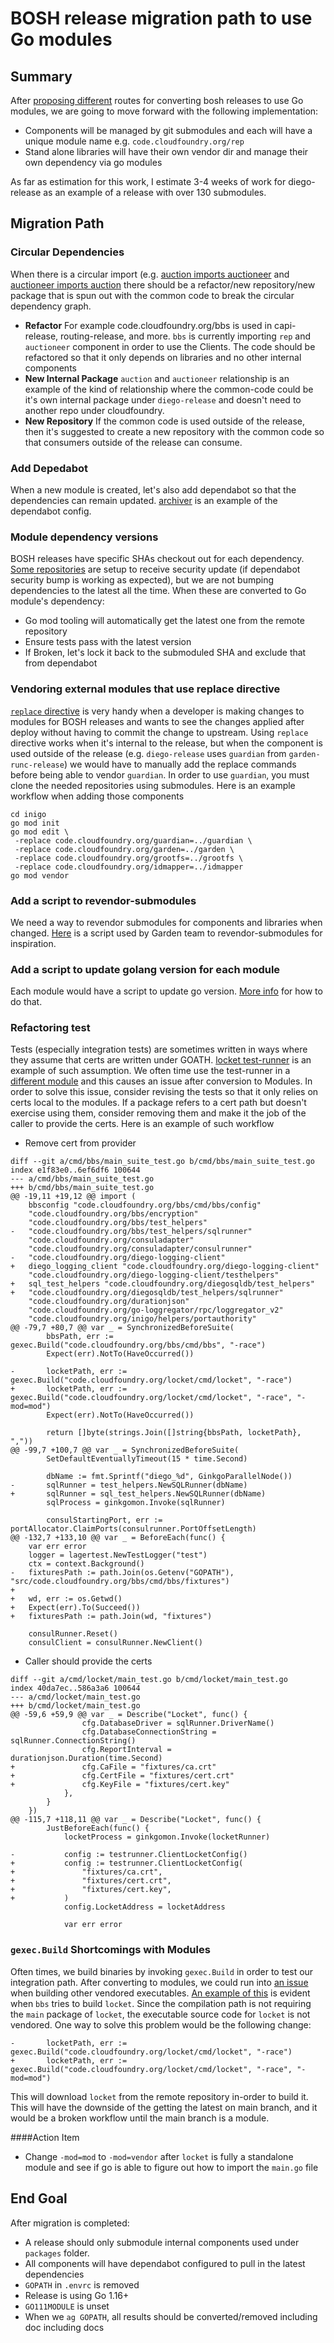 # BOSH release migration path to use Go modules

## Summary

After [proposing
different](https://docs.google.com/document/d/1MeiXIqzsj_j1ziYAfhVXfCCFJLiKhi7HiOyF3g-7Wpk/edit#heading=h.9jamy725425y)
routes for converting bosh releases to use Go modules, we are going to move
forward with the following implementation:

- Components will be managed by git submodules and each will have a unique
  module name e.g. `code.cloudfoundry.org/rep`
- Stand alone libraries will have their own vendor dir and manage their own
  dependency via go modules

As far as estimation for this work, I estimate 3-4 weeks of work for
diego-release as an example of a release with over 130 submodules.

## Migration Path

### Circular Dependencies 

When there is a circular import (e.g. [auction imports
auctioneer](https://github.com/cloudfoundry/auction/blob/1378dd51e4050f3755f82d3a11461a71cb80aefb/auctionrunner/batch.go#L7)
and [auctioneer imports
auction](https://github.com/cloudfoundry/auctioneer/blob/master/cmd/auctioneer/main.go#L37)
there should be a refactor/new repository/new package that is spun out with the
common code to break the circular dependency graph.

- **Refactor** For example code.cloudfoundry.org/bbs is used in capi-release,
  routing-release, and more. `bbs` is currently importing `rep` and `auctioneer`
  component in order to use the Clients. The code should be refactored so that
  it only depends on libraries and no other internal components
- **New Internal Package** `auction` and `auctioneer` relationship is an example
  of the kind of relationship where the common-code could be it's own internal package
  under `diego-release` and doesn't need to another repo under cloudfoundry.
- **New Repository** If the common code is used outside of the release, then
  it's suggested to create a new repository with the common code so that
  consumers outside of the release can consume.

### Add Depedabot

When a new module is created, let's also add dependabot so that the dependencies
can remain updated.
[archiver](https://github.com/cloudfoundry/archiver/blob/2762da2677ce6ba931a6e9fff947c7541f470615/.dependabot/config.yml)
is an example of the dependabot config.


### Module dependency versions

BOSH releases have specific SHAs checkout out for each dependency. [Some
repositories](https://github.com/cloudfoundry/diego-release/blob/68b60677acffd6ab241e2698f581c52f5da3ed83/.dependabot/config.yml)
are setup to receive security update (if dependabot security bump is working as
expected), but we are not bumping dependencies to the latest all the time.  When
these are converted to Go module's dependency:

- Go mod tooling will automatically get the latest one from the remote
  repository
- Ensure tests pass with the latest version
- If Broken, let's lock it back to the submoduled SHA and exclude that from
  dependabot


### Vendoring external modules that use replace directive

[`replace`
directive](https://thewebivore.com/using-replace-in-go-mod-to-point-to-your-local-module/)
is very handy when a developer is making changes to modules for BOSH releases
and wants to see the changes applied after deploy without having to commit the
change to upstream. Using `replace` directive works when it's internal to the
release, but when the component is used outside of the release (e.g.
`diego-release` uses `guardian` from `garden-runc-release`) we would have to
manually add the replace commands before being able to vendor `guardian`. In
order to use `guardian`, you must clone the needed repositories using submodules. Here
is an example workflow when adding those components

```
cd inigo
go mod init
go mod edit \
 -replace code.cloudfoundry.org/guardian=../guardian \
 -replace code.cloudfoundry.org/garden=../garden \
 -replace code.cloudfoundry.org/grootfs=../grootfs \
 -replace code.cloudfoundry.org/idmapper=../idmapper
go mod vendor
```

### Add a script to revendor-submodules

We need a way to revendor submodules for components and libraries when changed.
[Here](https://github.com/cloudfoundry/garden-runc-release/blob/develop/scripts/revendor-submodules)
is a script used by Garden team to revendor-submodules for inspiration.

### Add a script to update golang version for each module

Each module would have a script to update go version. [More
info](https://golang.org/ref/mod#go-mod-file-go) for how to do that.

### Refactoring test

Tests (especially integration tests) are sometimes written in ways where they
assume that certs are written under GOATH. [locket
test-runner](https://github.com/cloudfoundry/locket/blob/74d8e4fe8d79ad084fd0343cbe96674d11be7cdb/cmd/locket/testrunner/runner.go#L22-L26)
is an example of such assumption. We often time use the test-runner in a
[different
module](https://github.com/cloudfoundry/bbs/blob/4070ad0e44b12992db094ef803a33dc94e38e73e/cmd/bbs/sql_lock_test.go#L14)
and this causes an issue after conversion to Modules. In order to solve this
issue, consider revising the tests so that it only relies on certs local to the
modules. If a package refers to a cert path but doesn't exercise using them,
consider removing them and make it the job of the caller to provide the certs.
Here is an example of such workflow

- Remove cert from provider

```
diff --git a/cmd/bbs/main_suite_test.go b/cmd/bbs/main_suite_test.go
index e1f83e0..6ef6df6 100644
--- a/cmd/bbs/main_suite_test.go
+++ b/cmd/bbs/main_suite_test.go
@@ -19,11 +19,12 @@ import (
 	bbsconfig "code.cloudfoundry.org/bbs/cmd/bbs/config"
 	"code.cloudfoundry.org/bbs/encryption"
 	"code.cloudfoundry.org/bbs/test_helpers"
-	"code.cloudfoundry.org/bbs/test_helpers/sqlrunner"
 	"code.cloudfoundry.org/consuladapter"
 	"code.cloudfoundry.org/consuladapter/consulrunner"
-	"code.cloudfoundry.org/diego-logging-client"
+	diego_logging_client "code.cloudfoundry.org/diego-logging-client"
 	"code.cloudfoundry.org/diego-logging-client/testhelpers"
+	sql_test_helpers "code.cloudfoundry.org/diegosqldb/test_helpers"
+	"code.cloudfoundry.org/diegosqldb/test_helpers/sqlrunner"
 	"code.cloudfoundry.org/durationjson"
 	"code.cloudfoundry.org/go-loggregator/rpc/loggregator_v2"
 	"code.cloudfoundry.org/inigo/helpers/portauthority"
@@ -79,7 +80,7 @@ var _ = SynchronizedBeforeSuite(
 		bbsPath, err := gexec.Build("code.cloudfoundry.org/bbs/cmd/bbs", "-race")
 		Expect(err).NotTo(HaveOccurred())
 
-		locketPath, err := gexec.Build("code.cloudfoundry.org/locket/cmd/locket", "-race")
+		locketPath, err := gexec.Build("code.cloudfoundry.org/locket/cmd/locket", "-race", "-mod=mod")
 		Expect(err).NotTo(HaveOccurred())
 
 		return []byte(strings.Join([]string{bbsPath, locketPath}, ","))
@@ -99,7 +100,7 @@ var _ = SynchronizedBeforeSuite(
 		SetDefaultEventuallyTimeout(15 * time.Second)
 
 		dbName := fmt.Sprintf("diego_%d", GinkgoParallelNode())
-		sqlRunner = test_helpers.NewSQLRunner(dbName)
+		sqlRunner = sql_test_helpers.NewSQLRunner(dbName)
 		sqlProcess = ginkgomon.Invoke(sqlRunner)
 
 		consulStartingPort, err := portAllocator.ClaimPorts(consulrunner.PortOffsetLength)
@@ -132,7 +133,10 @@ var _ = BeforeEach(func() {
 	var err error
 	logger = lagertest.NewTestLogger("test")
 	ctx = context.Background()
-	fixturesPath := path.Join(os.Getenv("GOPATH"), "src/code.cloudfoundry.org/bbs/cmd/bbs/fixtures")
+
+	wd, err := os.Getwd()
+	Expect(err).To(Succeed())
+	fixturesPath := path.Join(wd, "fixtures")
 
 	consulRunner.Reset()
 	consulClient = consulRunner.NewClient()
```

- Caller should provide the certs

```
diff --git a/cmd/locket/main_test.go b/cmd/locket/main_test.go
index 40da7ec..586a3a6 100644
--- a/cmd/locket/main_test.go
+++ b/cmd/locket/main_test.go
@@ -59,6 +59,9 @@ var _ = Describe("Locket", func() {
 				cfg.DatabaseDriver = sqlRunner.DriverName()
 				cfg.DatabaseConnectionString = sqlRunner.ConnectionString()
 				cfg.ReportInterval = durationjson.Duration(time.Second)
+				cfg.CaFile = "fixtures/ca.crt"
+				cfg.CertFile = "fixtures/cert.crt"
+				cfg.KeyFile = "fixtures/cert.key"
 			},
 		}
 	})
@@ -115,7 +118,11 @@ var _ = Describe("Locket", func() {
 		JustBeforeEach(func() {
 			locketProcess = ginkgomon.Invoke(locketRunner)
 
-			config := testrunner.ClientLocketConfig()
+			config := testrunner.ClientLocketConfig(
+				"fixtures/ca.crt",
+				"fixtures/cert.crt",
+				"fixtures/cert.key",
+			)
 			config.LocketAddress = locketAddress
 
 			var err error
```

### `gexec.Build` Shortcomings with Modules

Often times, we build binaries by invoking `gexec.Build` in order to test our
integration path. After converting to modules, we could run into [an
issue](https://github.com/onsi/gomega/issues/340) when building other vendored
executables. [An example of
this](https://github.com/cloudfoundry/bbs/blob/4070ad0e44b12992db094ef803a33dc94e38e73e/cmd/bbs/main_suite_test.go#L82)
is evident when `bbs` tries to build `locket`. Since the compilation path is not
requiring the `main` package of `locket`, the executable source code for `locket` is not vendored. One way to solve this problem
would be the following change:

```
-		locketPath, err := gexec.Build("code.cloudfoundry.org/locket/cmd/locket", "-race")
+		locketPath, err := gexec.Build("code.cloudfoundry.org/locket/cmd/locket", "-race", "-mod=mod")
```

This will download `locket` from the remote repository in-order to build it.
This will have the downside of the getting the latest on main branch, and it
would be a broken workflow until the main branch is a module.

####Action Item
- Change `-mod=mod` to `-mod=vendor` after `locket` is fully a standalone module
  and see if go is able to figure out how to import the `main.go` file

## End Goal

After migration is completed:

- A release should only submodule internal components used under `packages`
  folder.
- All components will have dependabot configured to pull in the latest
  dependencies
- `GOPATH` in `.envrc` is removed
- Release is using Go 1.16+
- `GO111MODULE` is unset
- When we `ag GOPATH`, all results should be converted/removed including doc
  including docs
